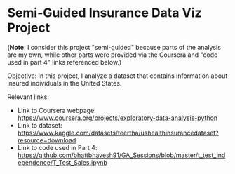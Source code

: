 # Semi-Guided Insurance Data Viz Project

(**Note**: I consider this project "semi-guided" because parts of the analysis are my own, while other parts were provided via the Coursera and "code used in part 4" links referenced below.)

Objective: In this project, I analyze a dataset that contains information about insured individuals in the United States.

Relevant links:

- Link to Coursera webpage: https://www.coursera.org/projects/exploratory-data-analysis-python
- Link to dataset: https://www.kaggle.com/datasets/teertha/ushealthinsurancedataset?resource=download
- Link to code used in Part 4: https://github.com/bhattbhavesh91/GA_Sessions/blob/master/t_test_independence/T_Test_Sales.ipynb
